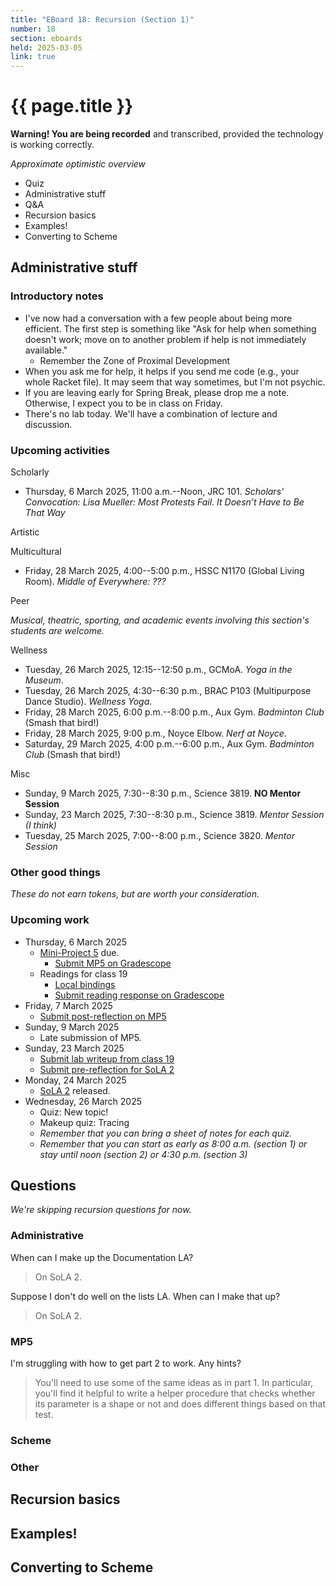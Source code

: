 ```yaml
---
title: "EBoard 18: Recursion (Section 1)"
number: 18
section: eboards
held: 2025-03-05
link: true
---
```

# {{ page.title }}

**Warning! You are being recorded** and transcribed, provided the technology
is working correctly.

_Approximate optimistic overview_

* Quiz
* Administrative stuff
* Q&A
* Recursion basics
* Examples!
* Converting to Scheme

Administrative stuff
--------------------

### Introductory notes

* I've now had a conversation with a few people about being more efficient.
  The first step is something like "Ask for help when something
  doesn't work; move on to another problem if help is not immediately
  available."
    * Remember the Zone of Proximal Development
* When you ask me for help, it helps if you send me code (e.g., your whole
  Racket file). It may seem that way sometimes, but I'm not psychic.
* If you are leaving early for Spring Break, please drop me a note. Otherwise,
  I expect you to be in class on Friday.
* There's no lab today. We'll have a combination of lecture and discussion.

### Upcoming activities

Scholarly

* Thursday, 6 March 2025, 11:00 a.m.--Noon, JRC 101.
  _Scholars' Convocation: Lisa Mueller:
   Most Protests Fail. It Doesn’t Have to Be That Way_

Artistic

Multicultural

* Friday, 28 March 2025, 4:00--5:00 p.m., HSSC N1170 (Global Living Room).
  _Middle of Everywhere: ???_ 

Peer

_Musical, theatric, sporting, and academic events involving this section's
students are welcome._

Wellness

* Tuesday, 26 March 2025, 12:15--12:50 p.m., GCMoA.
  _Yoga in the Museum_.
* Tuesday, 26 March 2025, 4:30--6:30 p.m., 
  BRAC P103 (Multipurpose Dance Studio).
  _Wellness Yoga_.
* Friday, 28 March 2025, 6:00 p.m.--8:00 p.m., Aux Gym.
  _Badminton Club_ (Smash that bird!)
* Friday, 28 March 2025, 9:00 p.m., Noyce Elbow.
  _Nerf at Noyce_.
* Saturday, 29 March 2025, 4:00 p.m.--6:00 p.m., Aux Gym.
  _Badminton Club_ (Smash that bird!)

Misc

* Sunday, 9 March 2025, 7:30--8:30 p.m., Science 3819. 
  **NO Mentor Session**
* Sunday, 23 March 2025, 7:30--8:30 p.m., Science 3819. 
  _Mentor Session (I think)_
* Tuesday, 25 March 2025, 7:00--8:00 p.m., Science 3820.
  _Mentor Session_

### Other good things

_These do not earn tokens, but are worth your consideration._

### Upcoming work

* Thursday, 6 March 2025
    * [Mini-Project 5](../mps/mp05) due.
        * [Submit MP5 on Gradescope](https://www.gradescope.com/courses/948769/assignments/5886696)
    * Readings for class 19
        * [Local bindings](../readings/local-bindings)
        * [Submit reading response on Gradescope](https://www.gradescope.com/courses/948769/assignments/5891752)
* Friday, 7 March 2025
    * [Submit post-reflection on MP5](https://www.gradescope.com/courses/948769/assignments/5842795)
* Sunday, 9 March 2025
    * Late submission of MP5.
* Sunday, 23 March 2025
    * [Submit lab writeup from class 19](https://www.gradescope.com/courses/948769/assignments/5891749/)
    * [Submit pre-reflection for SoLA 2]()
* Monday, 24 March 2025
    * [SoLA 2](../las/) released.
* Wednesday, 26 March 2025
    * Quiz: New topic!
    * Makeup quiz: Tracing
    * _Remember that you can bring a sheet of notes for each quiz._
    * _Remember that you can start as early as 8:00 a.m. (section 1) or
      stay until noon (section 2) or 4:30 p.m. (section 3)_

Questions
---------

_We're skipping recursion questions for now._

### Administrative

When can I make up the Documentation LA?

> On SoLA 2.

Suppose I don't do well on the lists LA. When can I make that up?

> On SoLA 2.

### MP5

I'm struggling with how to get part 2 to work. Any hints?

> You'll need to use some of the same ideas as in part 1. In particular,
  you'll find it helpful to write a helper procedure that checks whether
  its parameter is a shape or not and does different things based on
  that test.

### Scheme

### Other

Recursion basics
----------------

Examples!
---------

Converting to Scheme
--------------------
